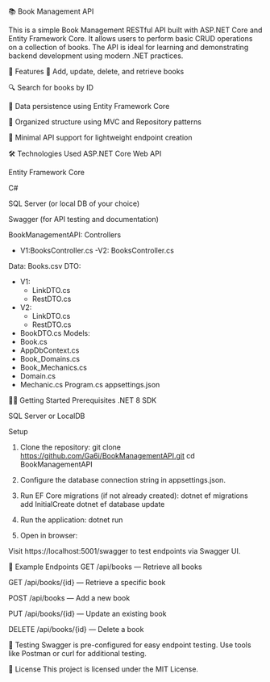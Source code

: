 📚 Book Management API

This is a simple Book Management RESTful API built with ASP.NET Core and Entity Framework Core. It allows users to perform basic CRUD operations on a collection of books. The API is ideal for learning and demonstrating backend development using modern .NET practices.

🚀 Features
📘 Add, update, delete, and retrieve books

🔍 Search for books by ID

💾 Data persistence using Entity Framework Core

📂 Organized structure using MVC and Repository patterns

🧪 Minimal API support for lightweight endpoint creation

🛠️ Technologies Used
ASP.NET Core Web API

Entity Framework Core

C#

SQL Server (or local DB of your choice)

Swagger (for API testing and documentation)

BookManagementAPI:
 Controllers
- V1:BooksController.cs
-V2: BooksController.cs

Data: Books.csv
DTO:
  - V1:
    - LinkDTO.cs
    - RestDTO.cs
  - V2:
     - LinkDTO.cs
    - RestDTO.cs
  - BookDTO.cs
Models: 
  - Book.cs
  - AppDbContext.cs
  - Book_Domains.cs
  - Book_Mechanics.cs
  - Domain.cs
  - Mechanic.cs
Program.cs
appsettings.json

🧑‍💻 Getting Started
Prerequisites
.NET 8 SDK

SQL Server or LocalDB

Setup
1. Clone the repository:
git clone https://github.com/Ga6i/BookManagementAPI.git
cd BookManagementAPI

2. Configure the database connection string in appsettings.json.

3. Run EF Core migrations (if not already created):
dotnet ef migrations add InitialCreate
dotnet ef database update

4. Run the application:
dotnet run

5. Open in browser:

Visit https://localhost:5001/swagger to test endpoints via Swagger UI.

📌 Example Endpoints
GET /api/books — Retrieve all books

GET /api/books/{id} — Retrieve a specific book

POST /api/books — Add a new book

PUT /api/books/{id} — Update an existing book

DELETE /api/books/{id} — Delete a book

🧪 Testing
Swagger is pre-configured for easy endpoint testing. Use tools like Postman or curl for additional testing.

🧾 License
This project is licensed under the MIT License.
